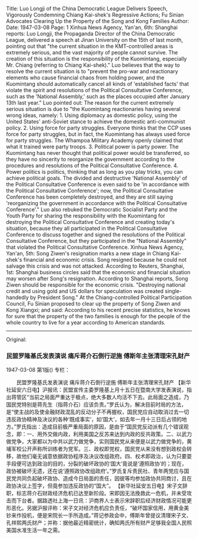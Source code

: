 Title: Luo Longji of the China Democratic League Delivers Speech, Vigorously Condemning Chiang Kai-shek's Regressive Actions; Fu Sinian Advocates Clearing Up the Property of the Song and Kong Families
Author:
Date: 1947-03-08
Page: 1
Xinhua News Agency, Yan'an, 6th: Shanghai reports: Luo Longji, the Propaganda Director of the China Democratic League, delivered a speech at Jinan University on the 15th of last month, pointing out that "the current situation in the KMT-controlled areas is extremely serious, and the vast majority of people cannot survive. The creation of this situation is the responsibility of the Kuomintang, especially Mr. Chiang (referring to Chiang Kai-shek)." Luo believes that the way to resolve the current situation is to "prevent the pro-war and reactionary elements who cause financial chaos from holding power, and the Kuomintang should automatically cancel all kinds of 'established facts' that violate the spirit and resolutions of the Political Consultative Conference, such as the 'National Assembly,' such as the places occupied after January 13th last year." Luo pointed out: The reason for the current extremely serious situation is due to "the Kuomintang reactionaries having several wrong ideas, namely: 1. Using diplomacy as domestic policy, using the United States' anti-Soviet stance to achieve the domestic anti-communist policy. 2. Using force for party struggles. Everyone thinks that the CCP uses force for party struggles, but in fact, the Kuomintang has always used force for party struggles. The Whampoa Military Academy openly claimed that what it trained were party troops. 3. Political power is party power. The Kuomintang has never thought that political power would be transferred, so they have no sincerity to reorganize the government according to the procedures and resolutions of the Political Consultative Conference. 4. Power politics is politics, thinking that as long as you play tricks, you can achieve political goals. The divided and destructive 'National Assembly' of the Political Consultative Conference is even said to be 'in accordance with the Political Consultative Conference'; now, the Political Consultative Conference has been completely destroyed, and they are still saying 'reorganizing the government in accordance with the Political Consultative Conference'." Luo also rebuked the Democratic Socialist Party and the Youth Party for sharing the responsibility with the Kuomintang for destroying the Political Consultative Conference and creating today's situation, because they all participated in the Political Consultative Conference to discuss together and signed the resolutions of the Political Consultative Conference, but they participated in the "National Assembly" that violated the Political Consultative Conference.
    Xinhua News Agency, Yan'an, 5th: Song Ziwen's resignation marks a new stage in Chiang Kai-shek's financial and economic crisis. Song resigned because he could not salvage this crisis and was not attacked. According to Reuters, Shanghai, 1st: Shanghai business circles said that the economic and financial situation may worsen after Song's resignation. According to Shanghai reports, Song Ziwen should be responsible for the economic crisis. "Destroying national credit and using gold and US dollars for speculation was created single-handedly by President Song." At the Chiang-controlled Political Participation Council, Fu Sinian proposed to clear up the property of Song Ziwen and Kong Xiangxi; and said: According to his recent precise statistics, he knows for sure that the property of the two families is enough for the people of the whole country to live for a year according to American standards.



<hr /> 

Original: 


### 民盟罗隆基氏发表演说  痛斥蒋介石倒行逆施  傅斯年主张清理宋孔财产

1947-03-08
第1版()
专栏：

　　民盟罗隆基氏发表演说
    痛斥蒋介石倒行逆施
    傅斯年主张清理宋孔财产
    【新华社延安六日电】沪报讯：民盟宣传主委罗隆基上月十五日在暨南大学发表演说，指出蒋管区“当前之局面严重达于极点，绝大多数人均活不下去。此局面之造成，乃国民党特别是蒋先生（指蒋介石）应该负责。”罗氏认为，解决目前时局的方法，是“使主战的及使金融财政混乱的反动分子不再握权，国民党应自动取消过去一切违反政协精神及决议的各种‘既成事实’，如‘国大’，如去年一月十三日后占领的地方。”罗氏指出：造成目前极严重局面的原因，是由于“国民党反动派有几个错误观念，即：一、用外交做内政，利用美国之反苏来达到内政的反共政策。二、以武力做党争，大家都以为中共以武力做党争，实则国民党从来便是以武力做党争的，黄埔军校公开声称所训练者为党军。三、政权即党权，国民党从来没有想到政权会转移，故他们毫无诚意依据政协程序及决议改组政府。四、权术即政治，认为只要耍手段便可达到政治的目的，分裂的破坏政协的‘国大’竟说是‘遵照政协’的；现在，政协被破坏无遗，还在说‘遵照政协改组政府’。”罗氏复斥责民社、青年两党应与国民党共同负起破坏政协、造成今日局面的责任，因彼等均参加政协共同商讨，且在政协决议上签字，但竟参加违反政协的“国大”。
    【新华社延安五日电】宋子文辞职，标志蒋介石财政经济危机已达至新阶段。宋即因无法挽救此一危机，并未受攻击而下台者。据路透社上海一日讯：沪商界人士表示宋辞职后经济财政情况可能更形恶化。另据沪报评称：宋子文对经济危机应负责任，“破坏国家信用，用黄金美钞来作投机，便是宋院长一手所造成。”蒋记参政会中，傅斯年曾提议清理宋子文、孔祥熙两氏财产；并称：据他最近精密统计，确知两氏所有财产足够我全国人民照美国水准生活一年之需。
